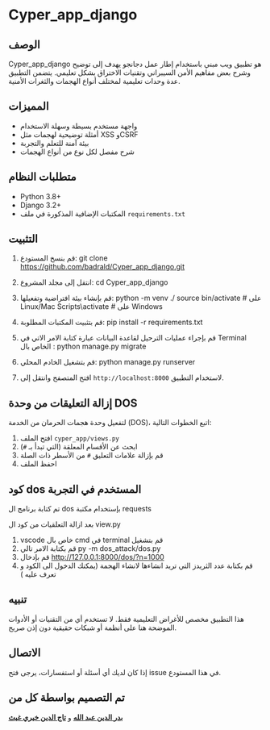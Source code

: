 # Cyper_app_django

## الوصف
Cyper_app_django 
هو تطبيق ويب مبني باستخدام إطار عمل دجانجو  يهدف إلى توضيح وشرح بعض مفاهيم الأمن السيبراني وتقنيات الاختراق بشكل تعليمي. يتضمن التطبيق عدة وحدات تعليمية لمختلف أنواع الهجمات والثغرات الأمنية.

## المميزات
- واجهة مستخدم بسيطة وسهلة الاستخدام
- أمثلة توضيحية لهجمات مثل XSS وCSRF
- بيئة آمنة للتعلم والتجربة
- شرح مفصل لكل نوع من أنواع الهجمات

## متطلبات النظام
- Python 3.8+
- Django 3.2+
- المكتبات الإضافية المذكورة في ملف `requirements.txt`

## التثبيت

1. قم بنسخ المستودع:
git clone https://github.com/badrald/Cyper_app_django.git




2. انتقل إلى مجلد المشروع:
cd Cyper_app_django




3. قم بإنشاء بيئة افتراضية وتفعيلها:
python -m venv ./
source bin/activate # على Linux/Mac
Scripts\activate # على Windows




4. قم بتثبيت المكتبات المطلوبة:
pip install -r requirements.txt




5. قم بإجراء عمليات الترحيل لقاعدة البيانات عبارة كتابة الامر الاتي  في Terminal الخاص بال :
python manage.py migrate




6. قم بتشغيل الخادم المحلي:
python manage.py runserver




7. افتح المتصفح وانتقل إلى `http://localhost:8000` لاستخدام التطبيق.

## إزالة التعليقات من وحدة DOS

لتفعيل وحدة هجمات الحرمان من الخدمة (DOS)، اتبع الخطوات التالية:

1. افتح الملف `cyper_app/views.py`
2. ابحث عن الأقسام المعلقة (التي تبدأ بـ `#`)
3. قم بإزالة علامات التعليق `#` من الأسطر ذات الصلة
4. احفظ الملف


## كود dos المستخدم في التجربة 
تم كتابة برنامج ال dos بإستخدام مكتبة requests 

 بعد ازالة التعلقيات من كود ال view.py 
1.  vscode خاص بال  cmd في  terminal قم بتشغيل 
2. قم بكتابة الامر تالي   py -m dos_attack/dos.py 
3. قم بإدخال  http://127.0.0.1:8000/dos/?n=1000 
4. قم بكتابة عدد الثريدز التي تريد انشاءها لانشاء الهجمة (يمكنك الدخول الى الكود و تعرف عليه )




## تنبيه
هذا التطبيق مخصص للأغراض التعليمية فقط. لا تستخدم أي من التقنيات أو الأدوات الموضحة هنا على أنظمة أو شبكات حقيقية دون إذن صريح.

## الاتصال
إذا كان لديك أي أسئلة أو استفسارات، يرجى فتح issue في هذا المستودع.



## تم التصميم بواسطة كل من 
[**بدر الدين عبد الله**](https://www.facebook.com/badr.alden.374/) و [**تاج الدين خيري غيث**](https://www.facebook.com/profile.php?id=100004292080672)